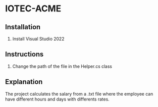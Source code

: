 # IOTEC-ACME
## Installation
1. Install Visual Studio 2022
## Instructions
1. Change the path of the file in the Helper.cs class
## Explanation
The project calculates the salary from a .txt file where the employee can have different hours and days with differents rates.
